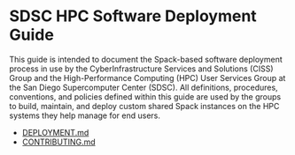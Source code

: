 # SDSC HPC Software Deployment Guide

This guide is intended to document the Spack-based software deployment process in use by the CyberInfrastructure Services and Solutions (CISS) Group and the High-Performance Computing (HPC) User Services Group at the San Diego Supercomputer Center (SDSC). All definitions, procedures, conventions, and policies defined within this guide are used by the groups to build, maintain, and deploy custom shared Spack instances on the HPC systems they help manage for end users.

- [DEPLOYMENT.md](DEPLOYMENT.md)
- [CONTRIBUTING.md](CONTRIBUTING.md)

